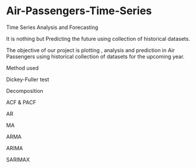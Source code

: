 # Air-Passengers-Time-Series 
Time Series Analysis and Forecasting

It is nothing but Predicting the future using collection of historical datasets.

The objective of our project is plotting , analysis and prediction in Air Passengers using historical collection of datasets  for the upcoming year.

Method used

Dickey-Fuller test

Decomposition

ACF & PACF

AR

MA

ARMA

ARIMA

SARIMAX
